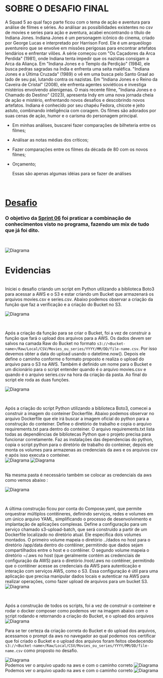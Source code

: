 # SOBRE O DESAFIO FINAL
A Squad 5 ao qual faço parte ficou com o tema de ação e aventura para análise de filmes e séries. Ao análisar as possibilidades existentes no csv de movies e series para ação e aventura, acabei encontrando o título de Indiana Jones. Indiana Jones é um personagem icônico do cinema, criado por George Lucas e interpretado por Harrison Ford. Ele é um arqueólogo aventureiro que se envolve em missões perigosas para encontrar artefatos lendários e enfrentar vilões. A série começou com "Os Caçadores da Arca Perdida" (1981), onde Indiana tenta impedir que os nazistas consigam a Arca da Aliança. Em "Indiana Jones e o Templo da Perdição" (1984), ele busca pedras sagradas na Índia e enfrenta uma seita maléfica. "Indiana Jones e a Última Cruzada" (1989) o vê em uma busca pelo Santo Graal ao lado de seu pai, lutando contra os nazistas. Em "Indiana Jones e o Reino da Caveira de Cristal" (2008), ele enfrenta agentes soviéticos e investiga mistérios envolvendo alienígenas. O mais recente filme, "Indiana Jones e o Chamado do Destino" (2023), apresenta Indy em uma nova jornada cheia de ação e mistério, enfrentando novos desafios e descobrindo novos artefatos. Indiana é conhecido por seu chapéu Fedora, chicote e jeito astuto, combinando inteligência com coragem. Os filmes são adorados por suas cenas de ação, humor e o carisma do personagem principal.

- Em minhas análises, buscarei fazer comparações de bilheteria entre os filmes;
- Análisar as notas médias dos críticos;
- Fazer comparações entre os filmes da década de 80 com os novos filmes;
- Orçamento;

  Essas são apenas algumas idéias para se fazer de análises

<br/>
</div>


# [Desafio](https://github.com/rafaelkabata/ProgramaBolsasPB/tree/main/Sprint%206/Desafio)
### O objetivo da [Sprint 06](https://github.com/rafaelkabata/ProgramaBolsasPB/tree/main/Sprint%206/Desafio) foi praticar a combinação de conhecimentos visto no programa, fazendo um mix de tudo que já foi dito.
<br/>
</div>



![Diagrama](https://github.com/rafaelkabata/ProgramaBolsasPB/blob/main/Sprint%206/evidencias/Desafio.png)
<br/>
</div>

# Evidencias
<br/>
</div>
Iniciei o desafio criando um script em Python utilizando a biblioteca Boto3 para acessar a AWS e o S3 e estar criando um Bucket que armazenará os arquivos movies.csv e series.csv. Abaixo podemos observar a criação da função que faz a verificação e a criação do Bucket no S3. <br>

![Diagrama](https://github.com/rafaelkabata/ProgramaBolsasPB/blob/main/Sprint%206/evidencias/CodigoBoto3_1.png)

<br>

Após a criação da função para se criar o Bucket, foi a vez de construir a função que fará o upload dos arquivos para a AWS. Os dados devem ser salvos na camada Raw do Bucket no formato `s3://<Bucket-name>/Raw/Local/CSV/Movies_ou_series/YYYY/MM/DD/file-name.csv`. Por isso devemos obter a data do upload usando o datetime.now(). Depois ele define o caminho conforme o formato proposto e realiza o upload do arquivo para o S3 na AWS. Também é definido um nome para o Bucket e um dicionário para o script entender quando é o arquivo movies.csv e quando é o arquivo series.csv na hora da criação da pasta. Ao final do script ele roda as duas funções.
<br>

![Diagrama](https://github.com/rafaelkabata/ProgramaBolsasPB/blob/main/Sprint%206/evidencias/CodigoBoto3_2.png)

<br>

Após a criação do script Python utilizando a biblioteca Boto3, comecei a construir a imagem do conteiner Dockerfile. Abaixo podemos observar no arquivo Dockerfile que ele irá buscar a imagem oficial do python para a construção do conteiner. Define o diretório de trabalho e copia o arquivo requirements.txt para dentro do conteiner. O arquivo requirements.txt lista todas as dependências de bibliotecas Python que o projeto precisa para funcionar corretamente. Faz as instalações das dependencias do python, copia o script python para o diretório de trabalho do conteiner, depois ele monta os volumes para armazenas as credenciais da aws e os arquivos csv e após isso executa o conteiner.
<br>
![Diagrama](https://github.com/rafaelkabata/ProgramaBolsasPB/blob/main/Sprint%206/evidencias/Dockerfile.png)
![Diagrama](https://github.com/rafaelkabata/ProgramaBolsasPB/blob/main/Sprint%206/evidencias/requirements.png)

<br>
Na mesma pasta é necessário também se colocar as credenciais da aws como vemos abaixo :

![Diagrama](https://github.com/rafaelkabata/ProgramaBolsasPB/blob/main/Sprint%206/evidencias/awsConfig.png)

<br>

A última construção ficou por conta do Compose.yaml, que permite orquestrar múltiplos contêineres, definindo serviços, redes e volumes em um único arquivo YAML, simplificando o processo de desenvolvimento e implantação de aplicações complexas. Define a configuração para um serviço chamado s3-upload-batch, que será construído a partir de um Dockerfile localizado no diretório atual. Ele especifica dois volumes montados. O primeiro volume mapeia o diretório ../dados no host para o diretório /app/data dentro do contêiner, permitindo que dados sejam compartilhados entre o host e o contêiner. O segundo volume mapeia o diretório ~/.aws no host (que geralmente contém as credenciais de configuração da AWS) para o diretório /root/.aws no contêiner, permitindo que o contêiner acesse as credenciais da AWS para autenticação e interação com serviços AWS, como o S3. Essa configuração é útil para uma aplicação que precisa manipular dados locais e autenticar na AWS para realizar operações, como fazer upload de arquivos para um bucket S3.
<br>
![Diagrama](https://github.com/rafaelkabata/ProgramaBolsasPB/blob/main/Sprint%206/evidencias/Compose.png)

<br>

Após a construção de todos os scripts, foi a vez de construir o conteiner e rodar o docker composer como podemos ver na imagem abaixo com o script rodando e retornando a criação do Bucket, e o upload dos arquivos
![Diagrama](https://github.com/rafaelkabata/ProgramaBolsasPB/blob/main/Sprint%206/evidencias/prompt.png)
<br>

Para se ter certeza da criação correta do Bucket e do upload dos arquivos, acessamos o prompt da aws no navegador ao qual podemos nos certificar que foi criado o Bucket e o upload dos arquivos foram feitos obedecendo `s3://<Bucket-name>/Raw/Local/CSV/Movies_ou_series/YYYY/MM/DD/file-name.csv` como proposto no desafio.

![Diagrama](https://github.com/rafaelkabata/ProgramaBolsasPB/blob/main/Sprint%206/evidencias/Bucket_criado.png)
<br>
Podemos ver o arquivo upado na aws e com o caminho correto
![Diagrama](https://github.com/rafaelkabata/ProgramaBolsasPB/blob/main/Sprint%206/evidencias/arquivo_movies_bucket.png)
<br>
Podemos ver o arquivo upado na aws e com o caminho correto
![Diagrama](https://github.com/rafaelkabata/ProgramaBolsasPB/blob/main/Sprint%206/evidencias/arquivo_series_bucket.png)








